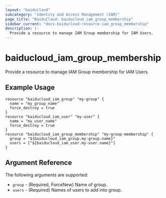 ```yaml
---
layout: "baiducloud"
subcategory: "Identity and Access Management (IAM)"
page_title: "BaiduCloud: baiducloud_iam_group_membership"
sidebar_current: "docs-baiducloud-resource-iam_group_membership"
description: |-
  Provide a resource to manage IAM Group membership for IAM Users.
---
```


# baiducloud_iam_group_membership

Provide a resource to manage IAM Group membership for IAM Users.

## Example Usage

```hcl
resource "baiducloud_iam_group" "my-group" {
  name = "my_group_name"
  force_destroy = true
}
resource "baiducloud_iam_user" "my-user" {
  name = "my_user_name"
  force_destroy = true
}
resource "baiducloud_iam_group_membership" "my-group-membership" {
  group = "${baiducloud_iam_group.my-group.name}"
  users = ["${baiducloud_iam_user.my-user.name}"]
}
```

## Argument Reference

The following arguments are supported:

* `group` - (Required, ForceNew) Name of group.
* `users` - (Required) Names of users to add into group.



